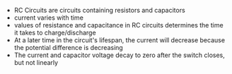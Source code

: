 - RC Circuits are circuits containing resistors and capacitors
- current varies with time
- values of resistance and capacitance in RC circuits determines the time it takes to charge/discharge
- At a later time in the circuit's lifespan, the current will decrease because the potential difference is decreasing
- The current and capacitor voltage decay to zero after the switch closes, but not linearly